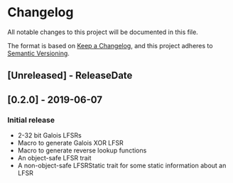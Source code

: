 # Changelog
All notable changes to this project will be documented in this file.

The format is based on [Keep a Changelog](https://keepachangelog.com/en/1.0.0/),
and this project adheres to [Semantic Versioning](https://semver.org/spec/v2.0.0.html).

## [Unreleased] - ReleaseDate

## [0.2.0] - 2019-06-07
### Initial release
* 2-32 bit Galois LFSRs
* Macro to generate Galois XOR LFSR
* Macro to generate reverse lookup functions
* An object-safe LFSR trait
* A non-object-safe LFSRStatic trait for some static information about an LFSR
